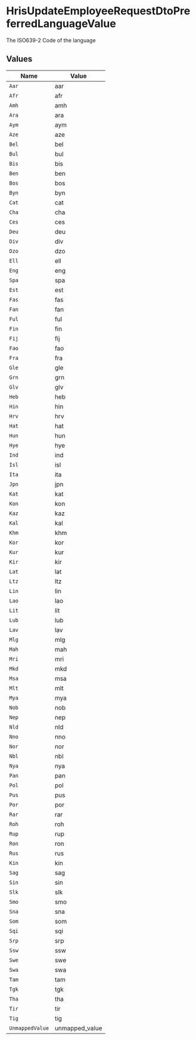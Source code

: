 # HrisUpdateEmployeeRequestDtoPreferredLanguageValue

The ISO639-2 Code of the language


## Values

| Name            | Value           |
| --------------- | --------------- |
| `Aar`           | aar             |
| `Afr`           | afr             |
| `Amh`           | amh             |
| `Ara`           | ara             |
| `Aym`           | aym             |
| `Aze`           | aze             |
| `Bel`           | bel             |
| `Bul`           | bul             |
| `Bis`           | bis             |
| `Ben`           | ben             |
| `Bos`           | bos             |
| `Byn`           | byn             |
| `Cat`           | cat             |
| `Cha`           | cha             |
| `Ces`           | ces             |
| `Deu`           | deu             |
| `Div`           | div             |
| `Dzo`           | dzo             |
| `Ell`           | ell             |
| `Eng`           | eng             |
| `Spa`           | spa             |
| `Est`           | est             |
| `Fas`           | fas             |
| `Fan`           | fan             |
| `Ful`           | ful             |
| `Fin`           | fin             |
| `Fij`           | fij             |
| `Fao`           | fao             |
| `Fra`           | fra             |
| `Gle`           | gle             |
| `Grn`           | grn             |
| `Glv`           | glv             |
| `Heb`           | heb             |
| `Hin`           | hin             |
| `Hrv`           | hrv             |
| `Hat`           | hat             |
| `Hun`           | hun             |
| `Hye`           | hye             |
| `Ind`           | ind             |
| `Isl`           | isl             |
| `Ita`           | ita             |
| `Jpn`           | jpn             |
| `Kat`           | kat             |
| `Kon`           | kon             |
| `Kaz`           | kaz             |
| `Kal`           | kal             |
| `Khm`           | khm             |
| `Kor`           | kor             |
| `Kur`           | kur             |
| `Kir`           | kir             |
| `Lat`           | lat             |
| `Ltz`           | ltz             |
| `Lin`           | lin             |
| `Lao`           | lao             |
| `Lit`           | lit             |
| `Lub`           | lub             |
| `Lav`           | lav             |
| `Mlg`           | mlg             |
| `Mah`           | mah             |
| `Mri`           | mri             |
| `Mkd`           | mkd             |
| `Msa`           | msa             |
| `Mlt`           | mlt             |
| `Mya`           | mya             |
| `Nob`           | nob             |
| `Nep`           | nep             |
| `Nld`           | nld             |
| `Nno`           | nno             |
| `Nor`           | nor             |
| `Nbl`           | nbl             |
| `Nya`           | nya             |
| `Pan`           | pan             |
| `Pol`           | pol             |
| `Pus`           | pus             |
| `Por`           | por             |
| `Rar`           | rar             |
| `Roh`           | roh             |
| `Rup`           | rup             |
| `Ron`           | ron             |
| `Rus`           | rus             |
| `Kin`           | kin             |
| `Sag`           | sag             |
| `Sin`           | sin             |
| `Slk`           | slk             |
| `Smo`           | smo             |
| `Sna`           | sna             |
| `Som`           | som             |
| `Sqi`           | sqi             |
| `Srp`           | srp             |
| `Ssw`           | ssw             |
| `Swe`           | swe             |
| `Swa`           | swa             |
| `Tam`           | tam             |
| `Tgk`           | tgk             |
| `Tha`           | tha             |
| `Tir`           | tir             |
| `Tig`           | tig             |
| `UnmappedValue` | unmapped_value  |